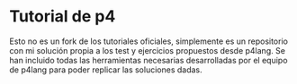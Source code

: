 # Tutorial de p4

Esto no es un fork de los tutoriales oficiales, simplemente es un repositorio con mi solución propia 
a los test y ejercicios propuestos desde p4lang. Se han incluido todas las herramientas necesarias
desarrolladas por el equipo de p4lang para poder replicar las soluciones dadas.
